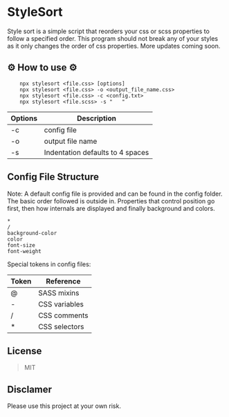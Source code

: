# __StyleSort__

Style sort is a simple script that reorders your css or scss properties to follow a specified order. This program should not break any of your styles as it only changes the order of css properties. More updates coming soon.


## ⚙️ __How to use__ ⚙️

```
    npx stylesort <file.css> [options]
    npx stylesort <file.css> -o <output_file_name.css>
    npx stylesort <file.css> -c <config.txt>
    npx stylesort <file.scss> -s "   "
```

|Options| Description|
|--|--|
|-c| config file|
|-o| output file name|
|-s| Indentation defaults to 4 spaces| 


## Config File Structure

Note: A default config file is provided and can be found in the config folder. The basic order followed is outside in. Properties that control position go first, then how internals are displayed and finally background and colors.

```
*
/
background-color
color
font-size
font-weight
```

Special tokens in config files:

| Token | Reference|
|--|--|
|@| SASS mixins |
|- | CSS variables|
|/ | CSS comments |
|* | CSS selectors|

## License
> MIT

## Disclamer
Please use this project at your own risk. 
